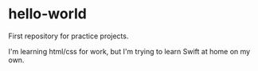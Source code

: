 # hello-world
First repository for practice projects.

I'm learning html/css for work, but I'm trying to learn Swift at home on my own.
